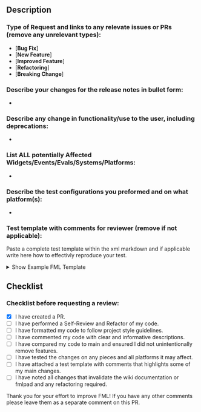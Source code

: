 ## Description


### Type of Request and links to any relevate issues or PRs (remove any unrelevant types):
- [**Bug Fix**]
- [**New Feature**]
- [**Improved Feature**]
- [**Refactoring**]
- [**Breaking Change**]


### Describe your changes for the release notes in bullet form:
- 


### Describe any change in functionality/use to the user, including deprecations:
- 


### List ALL potentially Affected Widgets/Events/Evals/Systems/Platforms:
- 


### Describe the test configurations you preformed and on what platform(s):
- 


### Test template with comments for reviewer (remove if not applicable):
Paste a complete test template within the xml markdown and if applicable write here how to effectivly reproduce your test.

<details>
<summary> Show Example FML Template </summary>
    
```xml
<PASTE_TEST_TEMPLATE_HERE />
```

</details>  


## Checklist

### Checklist before requesting a review:
- [x] I have created a PR.
- [ ] I have performed a Self-Review and Refactor of my code.
- [ ] I have formatted my code to follow project style guidelines.
- [ ] I have commented my code with clear and informative descriptions.
- [ ] I have compared my code to main and ensured I did not unintentionally remove features.
- [ ] I have tested the changes on any pieces and all platforms it may affect.
- [ ] I have attached a test template with comments that highlights some of my main changes.
- [ ] I have noted all changes that invalidate the wiki documentation or fmlpad and any refactoring required.

Thank you for your effort to improve FML! If you have any other comments please leave them as a separate comment on this PR.  


